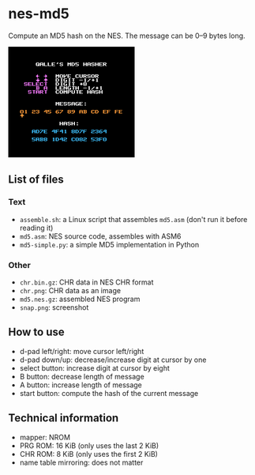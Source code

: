 # nes-md5
Compute an MD5 hash on the NES. The message can be 0&ndash;9 bytes long.

![screenshot](snap.png)

## List of files

### Text
* `assemble.sh`: a Linux script that assembles `md5.asm` (don't run it before reading it)
* `md5.asm`: NES source code, assembles with ASM6
* `md5-simple.py`: a simple MD5 implementation in Python

### Other
* `chr.bin.gz`: CHR data in NES CHR format
* `chr.png`: CHR data as an image
* `md5.nes.gz`: assembled NES program
* `snap.png`: screenshot

## How to use
* d-pad left/right: move cursor left/right
* d-pad down/up: decrease/increase digit at cursor by one
* select button: increase digit at cursor by eight
* B button: decrease length of message
* A button: increase length of message
* start button: compute the hash of the current message

## Technical information
* mapper: NROM
* PRG ROM: 16 KiB (only uses the last 2 KiB)
* CHR ROM: 8 KiB (only uses the first 2 KiB)
* name table mirroring: does not matter

